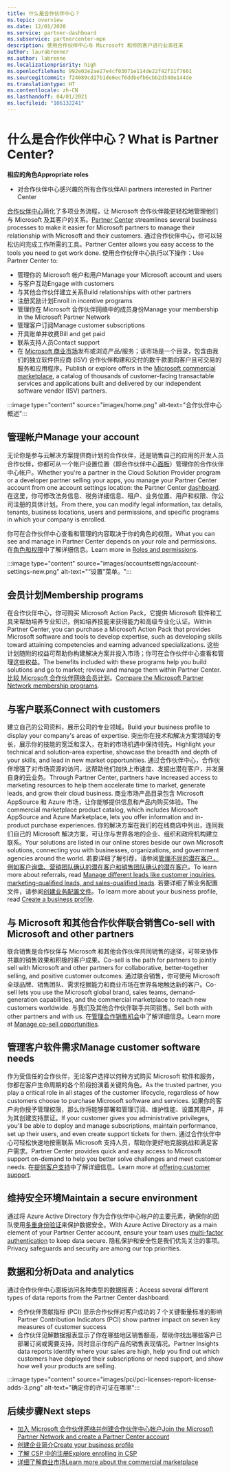 ```yaml
---
title: 什么是合作伙伴中心？
ms.topic: overview
ms.date: 12/01/2020
ms.service: partner-dashboard
ms.subservice: partnercenter-mpn
description: 使用合作伙伴中心与 Microsoft 和你的客户进行业务往来
author: laurabrenner
ms.author: labrenne
ms.localizationpriority: high
ms.openlocfilehash: 992e02e2ae27e4cf03071e114de22f42f11f7601
ms.sourcegitcommit: f24089cd27b1de6ecf6ddbefb6cbb2d340e144de
ms.translationtype: HT
ms.contentlocale: zh-CN
ms.lasthandoff: 04/01/2021
ms.locfileid: "106132241"
---
```

# <a name="what-is-partner-center"></a><span data-ttu-id="5d9c8-103">什么是合作伙伴中心？</span><span class="sxs-lookup"><span data-stu-id="5d9c8-103">What is Partner Center?</span></span>

<span data-ttu-id="5d9c8-104">**相应的角色**</span><span class="sxs-lookup"><span data-stu-id="5d9c8-104">**Appropriate roles**</span></span>

- <span data-ttu-id="5d9c8-105">对合作伙伴中心感兴趣的所有合作伙伴</span><span class="sxs-lookup"><span data-stu-id="5d9c8-105">All partners interested in Partner Center</span></span>

<span data-ttu-id="5d9c8-106">[合作伙伴中心](https://partner.microsoft.com/dashboard/home)简化了多项业务流程，让 Microsoft 合作伙伴能更轻松地管理他们与 Microsoft 及其客户的关系。</span><span class="sxs-lookup"><span data-stu-id="5d9c8-106">[Partner Center](https://partner.microsoft.com/dashboard/home) streamlines several business processes to make it easier for Microsoft partners to manage their relationship with Microsoft and their customers.</span></span> <span data-ttu-id="5d9c8-107">通过合作伙伴中心，你可以轻松访问完成工作所需的工具。</span><span class="sxs-lookup"><span data-stu-id="5d9c8-107">Partner Center allows you easy access to the tools you need to get work done.</span></span> <span data-ttu-id="5d9c8-108">使用合作伙伴中心执行以下操作：</span><span class="sxs-lookup"><span data-stu-id="5d9c8-108">Use Partner Center to:</span></span>

- <span data-ttu-id="5d9c8-109">管理你的 Microsoft 帐户和用户</span><span class="sxs-lookup"><span data-stu-id="5d9c8-109">Manage your Microsoft account and users</span></span>
- <span data-ttu-id="5d9c8-110">与客户互动</span><span class="sxs-lookup"><span data-stu-id="5d9c8-110">Engage with customers</span></span>
- <span data-ttu-id="5d9c8-111">与其他合作伙伴建立关系</span><span class="sxs-lookup"><span data-stu-id="5d9c8-111">Build relationships with other partners</span></span>
- <span data-ttu-id="5d9c8-112">注册奖励计划</span><span class="sxs-lookup"><span data-stu-id="5d9c8-112">Enroll in incentive programs</span></span>
- <span data-ttu-id="5d9c8-113">管理你在 Microsoft 合作伙伴网络中的成员身份</span><span class="sxs-lookup"><span data-stu-id="5d9c8-113">Manage your membership in the Microsoft Partner Network</span></span>
- <span data-ttu-id="5d9c8-114">管理客户订阅</span><span class="sxs-lookup"><span data-stu-id="5d9c8-114">Manage customer subscriptions</span></span>
- <span data-ttu-id="5d9c8-115">开具账单并收费</span><span class="sxs-lookup"><span data-stu-id="5d9c8-115">Bill and get paid</span></span>
- <span data-ttu-id="5d9c8-116">联系支持人员</span><span class="sxs-lookup"><span data-stu-id="5d9c8-116">Contact support</span></span>
- <span data-ttu-id="5d9c8-117">在 [Microsoft 商业市场](/azure/marketplace)发布或浏览产品/服务；该市场是一个目录，包含由我们的独立软件供应商 (ISV) 合作伙伴构建和交付的数千款面向客户且可交易的服务和应用程序。</span><span class="sxs-lookup"><span data-stu-id="5d9c8-117">Publish or explore offers in the [Microsoft commercial marketplace](/azure/marketplace), a catalog of thousands of customer-facing transactable services and applications built and delivered by our independent software vendor (ISV) partners.</span></span>

:::image type="content" source="images/home.png" alt-text="合作伙伴中心概述":::

## <a name="manage-your-account"></a><span data-ttu-id="5d9c8-119">管理帐户</span><span class="sxs-lookup"><span data-stu-id="5d9c8-119">Manage your account</span></span>

<span data-ttu-id="5d9c8-120">无论你是参与云解决方案提供商计划的合作伙伴，还是销售自己的应用的开发人员合作伙伴，你都可从一个帐户设置位置（即合作伙伴中心[面板](https://partner.microsoft.com/dashboard/home)）管理你的合作伙伴中心帐户。</span><span class="sxs-lookup"><span data-stu-id="5d9c8-120">Whether you're a partner in the Cloud Solution Provider program or a developer partner selling your apps, you manage your Partner Center account from one account settings location: the Partner Center [dashboard](https://partner.microsoft.com/dashboard/home).</span></span> <span data-ttu-id="5d9c8-121">在这里，你可修改法务信息、税务详细信息、租户、业务位置、用户和权限、你公司注册的具体计划。</span><span class="sxs-lookup"><span data-stu-id="5d9c8-121">From there, you can modify legal information, tax details, tenants, business locations, users and permissions, and specific programs in which your company is enrolled.</span></span>

<span data-ttu-id="5d9c8-122">你可在合作伙伴中心查看和管理的内容取决于你的角色的权限。</span><span class="sxs-lookup"><span data-stu-id="5d9c8-122">What you can see and manage in Partner Center depends on your role and permissions.</span></span> <span data-ttu-id="5d9c8-123">在[角色和权限](permissions-overview.md)中了解详细信息。</span><span class="sxs-lookup"><span data-stu-id="5d9c8-123">Learn more in [Roles and permissions](permissions-overview.md).</span></span>

:::image type="content" source="images/accountsettings/account-settings-new.png" alt-text="“设置”菜单。":::

## <a name="membership-programs"></a><span data-ttu-id="5d9c8-125">会员计划</span><span class="sxs-lookup"><span data-stu-id="5d9c8-125">Membership programs</span></span>

<span data-ttu-id="5d9c8-126">在合作伙伴中心，你可购买 Microsoft Action Pack，它提供 Microsoft 软件和工具来帮助培养专业知识，例如培养技能来获得能力和高级专业化认证。</span><span class="sxs-lookup"><span data-stu-id="5d9c8-126">Within Partner Center, you can purchase a Microsoft Action Pack that provides Microsoft software and tools to develop expertise, such as developing skills toward attaining competencies and earning advanced specializations.</span></span> <span data-ttu-id="5d9c8-127">这些计划随附的权益可帮助你构建解决方案并投入市场；你可在合作伙伴中心查看和管理这些权益。</span><span class="sxs-lookup"><span data-stu-id="5d9c8-127">The benefits included with these programs help you build solutions and go to market; review and manage them within Partner Center.</span></span> <span data-ttu-id="5d9c8-128">[比较 Microsoft 合作伙伴网络会员计划](https://partner.microsoft.com/membership/compare-offers)。</span><span class="sxs-lookup"><span data-stu-id="5d9c8-128">[Compare the Microsoft Partner Network membership programs](https://partner.microsoft.com/membership/compare-offers).</span></span>

## <a name="connect-with-customers"></a><span data-ttu-id="5d9c8-129">与客户联系</span><span class="sxs-lookup"><span data-stu-id="5d9c8-129">Connect with customers</span></span>

<span data-ttu-id="5d9c8-130">建立自己的公司资料，展示公司的专业领域。</span><span class="sxs-lookup"><span data-stu-id="5d9c8-130">Build your business profile to display your company's areas of expertise.</span></span> <span data-ttu-id="5d9c8-131">突出你在技术和解决方案领域的专长，展示你的技能的宽泛和深入，在新的市场机遇中保持领先。</span><span class="sxs-lookup"><span data-stu-id="5d9c8-131">Highlight your technical and solution-area expertise, showcase the breadth and depth of your skills, and lead in new market opportunities.</span></span> <span data-ttu-id="5d9c8-132">通过合作伙伴中心，合作伙伴增强了对市场资源的访问，这帮助他们加快上市速度、发掘出潜在客户，并发展自身的云业务。</span><span class="sxs-lookup"><span data-stu-id="5d9c8-132">Through Partner Center, partners have increased access to marketing resources to help them accelerate time to market, generate leads, and grow their cloud business.</span></span> <span data-ttu-id="5d9c8-133">商业市场产品目录包含 Microsoft AppSource 和 Azure 市场，让你能够提供信息和产品内购买体验。</span><span class="sxs-lookup"><span data-stu-id="5d9c8-133">The commercial marketplace product catalog, which includes Microsoft AppSource and Azure Marketplace, lets you offer information and in-product purchase experiences.</span></span> <span data-ttu-id="5d9c8-134">你的解决方案在我们的在线商店中列出，连同我们自己的 Microsoft 解决方案，可让你与世界各地的企业、组织和政府机构建立联系。</span><span class="sxs-lookup"><span data-stu-id="5d9c8-134">Your solutions are listed in our online stores beside our own Microsoft solutions, connecting you with businesses, organizations, and government agencies around the world.</span></span> <span data-ttu-id="5d9c8-135">若要详细了解引荐，请参阅[管理不同的潜在客户，例如客户询盘、营销团队确认的潜在客户和销售团队确认的潜在客户](manage-leads.md)。</span><span class="sxs-lookup"><span data-stu-id="5d9c8-135">To learn more about referrals, read [Manage different leads like customer inquiries, marketing-qualified leads, and sales-qualified leads](manage-leads.md).</span></span> <span data-ttu-id="5d9c8-136">若要详细了解业务配置文件，请参阅[创建业务配置文件](create-a-marketing-profile.md)。</span><span class="sxs-lookup"><span data-stu-id="5d9c8-136">To learn more about your business profile, read [Create a business profile](create-a-marketing-profile.md).</span></span>

## <a name="co-sell-with-microsoft-and-other-partners"></a><span data-ttu-id="5d9c8-137">与 Microsoft 和其他合作伙伴联合销售</span><span class="sxs-lookup"><span data-stu-id="5d9c8-137">Co-sell with Microsoft and other partners</span></span>

<span data-ttu-id="5d9c8-138">联合销售是合作伙伴与 Microsoft 和其他合作伙伴共同销售的途径，可带来协作共赢的销售效果和积极的客户成果。</span><span class="sxs-lookup"><span data-stu-id="5d9c8-138">Co-sell is the path for partners to jointly sell with Microsoft and other partners for collaborative, better-together selling, and positive customer outcomes.</span></span> <span data-ttu-id="5d9c8-139">通过联合销售，你可使用 Microsoft 全球品牌、销售团队、需求挖掘能力和商业市场在世界各地触达新的客户。</span><span class="sxs-lookup"><span data-stu-id="5d9c8-139">Co-sell lets you use the Microsoft global brand, sales teams, demand-generation capabilities, and the commercial marketplace to reach new customers worldwide.</span></span> <span data-ttu-id="5d9c8-140">与我们及其他合作伙伴联手共同销售。</span><span class="sxs-lookup"><span data-stu-id="5d9c8-140">Sell both with other partners and with us.</span></span> <span data-ttu-id="5d9c8-141">在[管理合作销售机会](manage-co-sell-opportunities.md)中了解详细信息。</span><span class="sxs-lookup"><span data-stu-id="5d9c8-141">Learn more at [Manage co-sell opportunities](manage-co-sell-opportunities.md).</span></span>

## <a name="manage-customer-software-needs"></a><span data-ttu-id="5d9c8-142">管理客户软件需求</span><span class="sxs-lookup"><span data-stu-id="5d9c8-142">Manage customer software needs</span></span>

<span data-ttu-id="5d9c8-143">作为受信任的合作伙伴，无论客户选择以何种方式购买 Microsoft 软件和服务，你都在客户生命周期的各个阶段扮演着关键的角色。</span><span class="sxs-lookup"><span data-stu-id="5d9c8-143">As the trusted partner, you play a critical role in all stages of the customer lifecycle, regardless of how customers choose to purchase Microsoft software and services.</span></span> <span data-ttu-id="5d9c8-144">如果你的客户向你授予管理权限，那么你将能够部署和管理订阅、维护性能、设置其用户，并为其创建支持票证。</span><span class="sxs-lookup"><span data-stu-id="5d9c8-144">If your customer gives you administrative privileges, you'll be able to deploy and manage subscriptions, maintain performance, set up their users, and even create support tickets for them.</span></span> <span data-ttu-id="5d9c8-145">通过合作伙伴中心可轻松快速地按需联系 Microsoft 支持人员，帮助你更好地克服挑战和满足客户需求。</span><span class="sxs-lookup"><span data-stu-id="5d9c8-145">Partner Center provides quick and easy access to Microsoft support on-demand to help you better solve challenges and meet customer needs.</span></span> <span data-ttu-id="5d9c8-146">在[提供客户支持](customer-support.md)中了解详细信息。</span><span class="sxs-lookup"><span data-stu-id="5d9c8-146">Learn more at [offering customer support](customer-support.md).</span></span>

## <a name="maintain-a-secure-environment"></a><span data-ttu-id="5d9c8-147">维持安全环境</span><span class="sxs-lookup"><span data-stu-id="5d9c8-147">Maintain a secure environment</span></span>

<span data-ttu-id="5d9c8-148">通过将 Azure Active Directory 作为合作伙伴中心帐户的主要元素，确保你的团队使用[多重身份验证](partner-security-requirements-mandating-mfa.md)来保护数据安全。</span><span class="sxs-lookup"><span data-stu-id="5d9c8-148">With Azure Active Directory as a main element of your Partner Center account, ensure your team uses [multi-factor authentication](partner-security-requirements-mandating-mfa.md) to keep data secure.</span></span> <span data-ttu-id="5d9c8-149">隐私保护和安全性是我们优先关注的事项。</span><span class="sxs-lookup"><span data-stu-id="5d9c8-149">Privacy safeguards and security are among our top priorities.</span></span>

## <a name="data-and-analytics"></a><span data-ttu-id="5d9c8-150">数据和分析</span><span class="sxs-lookup"><span data-stu-id="5d9c8-150">Data and analytics</span></span>

<span data-ttu-id="5d9c8-151">通过合作伙伴中心面板访问各种类型的数据报表：</span><span class="sxs-lookup"><span data-stu-id="5d9c8-151">Access several different types of data reports from the Partner Center dashboard:</span></span>

- <span data-ttu-id="5d9c8-152">合作伙伴贡献指标 (PCI) 显示合作伙伴对客户成功的 7 个关键衡量标准的影响</span><span class="sxs-lookup"><span data-stu-id="5d9c8-152">Partner Contribution Indicators (PCI) show partner impact on seven key measures of customer success</span></span>
- <span data-ttu-id="5d9c8-153">合作伙伴见解数据报表显示了你在哪些地区销售额高，帮助你找出哪些客户已部署订阅或需要支持，同时显示你的产品的销售表现情况。</span><span class="sxs-lookup"><span data-stu-id="5d9c8-153">Partner Insights data reports identify where your sales are high, help you find out which customers have deployed their subscriptions or need support, and show how well your products are selling.</span></span>

:::image type="content" source="images/pci/pci-licenses-report-license-adds-3.png" alt-text="确定你的许可证在哪里":::

## <a name="next-steps"></a><span data-ttu-id="5d9c8-155">后续步骤</span><span class="sxs-lookup"><span data-stu-id="5d9c8-155">Next steps</span></span>

- [<span data-ttu-id="5d9c8-156">加入 Microsoft 合作伙伴网络并创建合作伙伴中心帐户</span><span class="sxs-lookup"><span data-stu-id="5d9c8-156">Join the Microsoft Partner Network and create a Partner Center account</span></span>](mpn-create-a-partner-center-account.md)
- [<span data-ttu-id="5d9c8-157">创建企业简介</span><span class="sxs-lookup"><span data-stu-id="5d9c8-157">Create your business profile</span></span>](create-a-marketing-profile.md)
- [<span data-ttu-id="5d9c8-158">了解 CSP 中的注册</span><span class="sxs-lookup"><span data-stu-id="5d9c8-158">Explore enrolling in CSP</span></span>](csp-overview.md)
- [<span data-ttu-id="5d9c8-159">详细了解商业市场</span><span class="sxs-lookup"><span data-stu-id="5d9c8-159">Learn more about the commercial marketplace</span></span>](csp-commercial-marketplace-overview.md)
